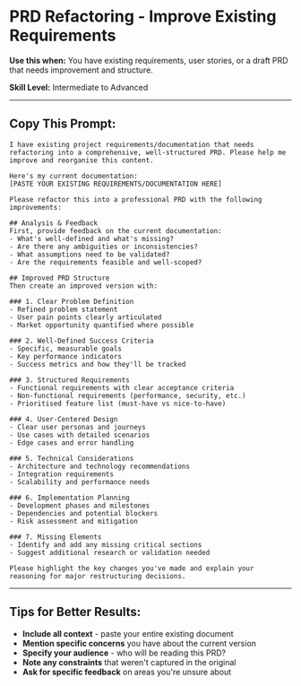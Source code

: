 # PRD Refactoring - Improve Existing Requirements

**Use this when:** You have existing requirements, user stories, or a draft PRD that needs improvement and structure.

**Skill Level:** Intermediate to Advanced

---

## Copy This Prompt:

```
I have existing project requirements/documentation that needs refactoring into a comprehensive, well-structured PRD. Please help me improve and reorganise this content.

Here's my current documentation:
[PASTE YOUR EXISTING REQUIREMENTS/DOCUMENTATION HERE]

Please refactor this into a professional PRD with the following improvements:

## Analysis & Feedback
First, provide feedback on the current documentation:
- What's well-defined and what's missing?
- Are there any ambiguities or inconsistencies?
- What assumptions need to be validated?
- Are the requirements feasible and well-scoped?

## Improved PRD Structure
Then create an improved version with:

### 1. Clear Problem Definition
- Refined problem statement
- User pain points clearly articulated
- Market opportunity quantified where possible

### 2. Well-Defined Success Criteria
- Specific, measurable goals
- Key performance indicators
- Success metrics and how they'll be tracked

### 3. Structured Requirements
- Functional requirements with clear acceptance criteria
- Non-functional requirements (performance, security, etc.)
- Prioritised feature list (must-have vs nice-to-have)

### 4. User-Centered Design
- Clear user personas and journeys
- Use cases with detailed scenarios
- Edge cases and error handling

### 5. Technical Considerations
- Architecture and technology recommendations
- Integration requirements
- Scalability and performance needs

### 6. Implementation Planning
- Development phases and milestones
- Dependencies and potential blockers
- Risk assessment and mitigation

### 7. Missing Elements
- Identify and add any missing critical sections
- Suggest additional research or validation needed

Please highlight the key changes you've made and explain your reasoning for major restructuring decisions.
```

---

## Tips for Better Results:

- **Include all context** - paste your entire existing document
- **Mention specific concerns** you have about the current version
- **Specify your audience** - who will be reading this PRD?
- **Note any constraints** that weren't captured in the original
- **Ask for specific feedback** on areas you're unsure about 